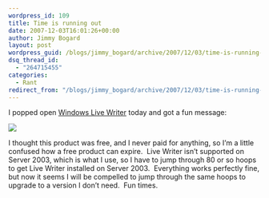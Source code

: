 ```yaml
---
wordpress_id: 109
title: Time is running out
date: 2007-12-03T16:01:26+00:00
author: Jimmy Bogard
layout: post
wordpress_guid: /blogs/jimmy_bogard/archive/2007/12/03/time-is-running-out.aspx
dsq_thread_id:
  - "264715455"
categories:
  - Rant
redirect_from: "/blogs/jimmy_bogard/archive/2007/12/03/time-is-running-out.aspx/"
---
```

I popped open [Windows Live Writer](http://get.live.com/writer/overview) today and got a fun message:

 ![](http://grabbagoftimg.s3.amazonaws.com/lw_beta.PNG)

I thought this product was free, and I never paid for anything, so I&#8217;m a little confused how a free product can expire.&nbsp; Live Writer isn&#8217;t supported on Server 2003, which is what I use, so I have to jump through 80 or so hoops to get Live Writer installed on Server 2003.&nbsp; Everything works perfectly fine, but now it seems I will be compelled to jump through the same hoops to upgrade to a version I don&#8217;t need.&nbsp; Fun times.